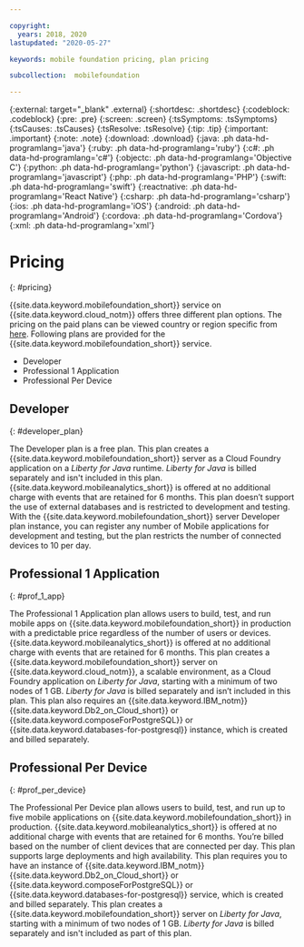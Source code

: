 ```yaml
---

copyright:
  years: 2018, 2020
lastupdated: "2020-05-27"

keywords: mobile foundation pricing, plan pricing

subcollection:  mobilefoundation

---
```


{:external: target="_blank" .external}
{:shortdesc: .shortdesc}
{:codeblock: .codeblock}
{:pre: .pre}
{:screen: .screen}
{:tsSymptoms: .tsSymptoms}
{:tsCauses: .tsCauses}
{:tsResolve: .tsResolve}
{:tip: .tip}
{:important: .important}
{:note: .note}
{:download: .download}
{:java: .ph data-hd-programlang='java'}
{:ruby: .ph data-hd-programlang='ruby'}
{:c#: .ph data-hd-programlang='c#'}
{:objectc: .ph data-hd-programlang='Objective C'}
{:python: .ph data-hd-programlang='python'}
{:javascript: .ph data-hd-programlang='javascript'}
{:php: .ph data-hd-programlang='PHP'}
{:swift: .ph data-hd-programlang='swift'}
{:reactnative: .ph data-hd-programlang='React Native'}
{:csharp: .ph data-hd-programlang='csharp'}
{:ios: .ph data-hd-programlang='iOS'}
{:android: .ph data-hd-programlang='Android'}
{:cordova: .ph data-hd-programlang='Cordova'}
{:xml: .ph data-hd-programlang='xml'}

# Pricing
{: #pricing}

{{site.data.keyword.mobilefoundation_short}} service on {{site.data.keyword.cloud_notm}} offers three different plan options. The pricing on the paid plans can be viewed country or region specific from [here](https://cloud.ibm.com/catalog/services/mobile-foundation). Following plans are provided for the {{site.data.keyword.mobilefoundation_short}} service.
* Developer
* Professional 1 Application
* Professional Per Device

## Developer
{: #developer_plan}

The Developer plan is a free plan. This plan creates a {{site.data.keyword.mobilefoundation_short}} server as a Cloud Foundry application on a *Liberty for Java* runtime. *Liberty for Java* is billed separately and isn't included in this plan. {{site.data.keyword.mobileanalytics_short}} is offered at no additional charge with events that are retained for 6 months. This plan doesn’t support the use of external databases and is restricted to development and testing. With the {{site.data.keyword.mobilefoundation_short}} server Developer plan instance, you can register any number of Mobile applications for development and testing, but the plan restricts the number of connected devices to 10 per day.

## Professional 1 Application
{: #prof_1_app}

The Professional 1 Application plan allows users to build, test, and run mobile apps on {{site.data.keyword.mobilefoundation_short}} in production with a predictable price regardless of the number of users or devices. {{site.data.keyword.mobileanalytics_short}} is offered at no additional charge with events that are retained for 6 months. This plan creates a {{site.data.keyword.mobilefoundation_short}} server on {{site.data.keyword.cloud_notm}}, a scalable environment, as a Cloud Foundry application on *Liberty for Java*, starting with a minimum of two nodes of 1 GB. *Liberty for Java* is billed separately and isn’t included in this plan. This plan also requires an {{site.data.keyword.IBM_notm}} {{site.data.keyword.Db2_on_Cloud_short}} or {{site.data.keyword.composeForPostgreSQL}} or {{site.data.keyword.databases-for-postgresql}} instance, which is created and billed separately.

## Professional Per Device
{: #prof_per_device}

The Professional Per Device plan allows users to build, test, and run up to five mobile applications on {{site.data.keyword.mobilefoundation_short}} in production. {{site.data.keyword.mobileanalytics_short}} is offered at no additional charge with events that are retained for 6 months. You’re billed based on the number of client devices that are connected per day. This plan supports large deployments and high availability. This plan requires you to have an instance of {{site.data.keyword.IBM_notm}} {{site.data.keyword.Db2_on_Cloud_short}} or {{site.data.keyword.composeForPostgreSQL}} or {{site.data.keyword.databases-for-postgresql}} service, which is created and billed separately. This plan creates a {{site.data.keyword.mobilefoundation_short}} server on *Liberty for Java*, starting with a minimum of two nodes of 1 GB. *Liberty for Java* is billed separately and isn't included as part of this plan.
